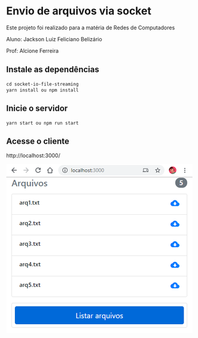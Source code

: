 # Envio de arquivos via socket

Este projeto foi realizado para a matéria de Redes de Computadores

Aluno: Jackson Luiz Feliciano Belizário

Prof: Alcione Ferreira


## Instale as dependências
```
cd socket-io-file-streaming
yarn install ou npm install
```

## Inicie o servidor
```
yarn start ou npm run start
```

## Acesse o cliente
http://localhost:3000/

[![Cliente](https://raw.githubusercontent.com/JacksonBelizario/socket-io-file-streaming/master/pics/client.png)](https://raw.githubusercontent.com/JacksonBelizario/socket-io-file-streaming/master/pics/client.png)